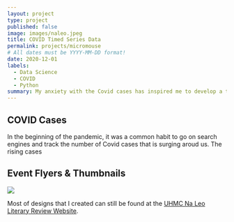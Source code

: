 ```yaml
---
layout: project
type: project
published: false 
image: images/naleo.jpeg
title: COVID Timed Series Data
permalink: projects/micromouse
# All dates must be YYYY-MM-DD format!
date: 2020-12-01
labels:
  - Data Science
  - COVID 
  - Python
summary: My anxiety with the Covid cases has inspired me to develop a timed series data.  
---
```

## COVID Cases
In the beginning of the pandemic, it was a common habit to go on search engines and track the number of Covid cases that is surging aroud us. The rising cases 


## Event Flyers & Thumbnails

<img class="ui medium left floated rounded image" src="../images/naleoflyer.jpg">



Most of designs that I created can still be found at the [UHMC Na Leo Literary Review Website](http://maui.hawaii.edu/naleo/).
